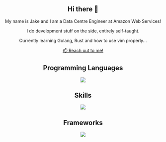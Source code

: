 <h2 align="center">Hi there 👋</h2>
<p align="center">
My name is Jake and I am a Data Centre Engineer at Amazon Web Services!
<p align="center">I do development stuff on the side, entirely self-taught.</p>
<p align="center">Currently learning Golang, Rust and how to use vim properly...</p>
</p>
 
<p align='center'>
   <a href='mailto:jakeoliverlee@gmail.com'>📫 Reach out to me!</a>
</p>

<h2 align="center">Programming Languages</h2>

<p align="center">
  <a href="https://skillicons.dev">
    <img src="https://skillicons.dev/icons?i=python,bash,js,typescript,css,html" />
  </a>
</p>

<h2 align="center">Skills</h2>

<p align="center">
  <a href="https://skillicons.dev">
    <img src="https://skillicons.dev/icons?i=aws,git,ansible,docker,nodejs,kafka,redis,linux,mongodb,nginx,mysql,postgres,kubernetes,firebase" />
  </a>
</p>

<h2 align="center">Frameworks</h2>

<p align="center">
  <a href="https://skillicons.dev">
    <img src="https://skillicons.dev/icons?i=flask,django,react,express,tailwind" />
  </a>
</p>





